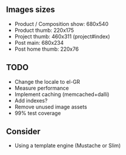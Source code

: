 Images sizes
------------------
* Product / Composition show:  680x540
* Product thumb: 220x175
* Project thumb: 460x311 (project#index)
* Post main: 680x234
* Post home thumb: 220x76

TODO
------------------------
* Change the locale to el-GR
* Measure performance
* Implement caching (memcached+dalli)
* Add indexes?
* Remove unused image assets
* 99% test coverage

Consider
--------------------
* Using a template engine (Mustache or Slim)
